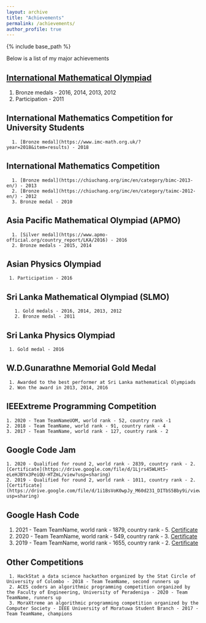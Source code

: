 ```yaml
---
layout: archive
title: "Achievements"
permalink: /achievements/
author_profile: true
---
```


{% include base_path %}

Below is a list of my major achievements

## [International Mathematical Olympiad](http://www.imo-official.org/participant_r.aspx?id=20851)

   1. Bronze medals - 2016, 2014, 2013, 2012
   2. Participation - 2011

## International Mathematics Competition for University Students

      1. [Bronze medal](https://www.imc-math.org.uk/?year=2018&item=results) - 2018 
      
## International Mathematics Competition

      1. [Bronze medal](https://chiuchang.org/imc/en/category/bimc-2013-en/) - 2013
      2. [Bronze medal](https://chiuchang.org/imc/en/category/taimc-2012-en/) - 2012
      3. Bronze medal - 2010
      
## Asia Pacific Mathematical Olympiad (APMO)

      1. [Silver medal](https://www.apmo-official.org/country_report/LKA/2016) - 2016 
      2. Bronze medals - 2015, 2014

## Asian Physics Olympiad

     1. Participation - 2016

## Sri Lanka Mathematical Olympiad (SLMO)

       1. Gold medals - 2016, 2014, 2013, 2012
       2. Bronze medal - 2011

## Sri Lanka Physics Olympiad

     1. Gold medal - 2016

## W.D.Gunarathne Memorial Gold Medal

     1. Awarded to the best performer at Sri Lanka mathematical Olympiads
     2. Won the award in 2013, 2014, 2016

## IEEExtreme Programming Competition

    1. 2020 - Team TeamNameUOM, world rank - 52, country rank -1
    2. 2018 - Team TeamName, world rank - 91, country rank - 4
    3. 2017 - Team TeamName, world rank - 127, country rank - 2

## Google Code Jam

    1. 2020 - Qualified for round 2, world rank - 2839, country rank - 2. [Certificate](https://drive.google.com/file/d/1Ljrs45WLHt5-eLeHJBYx3PeiQU-HTZmL/view?usp=sharing)
    2. 2019 - Qualified for round 2, world rank - 1011, country rank - 2. [Certificate](https://drive.google.com/file/d/1i1BsVoK0wpJy_M60d231_DITbS5Bby9i/view?usp=sharing)
		     
## Google Hash Code

   1. 2021 - Team TeamName, world rank - 1879, country rank - 5. [Certificate](https://drive.google.com/file/d/1JFoeFxjSX9cD99mDuSnufXRmBJb9FAN-/view?usp=sharing)
   2. 2020 - Team TeamName, world rank - 549, country rank - 3. [Certificate](https://drive.google.com/file/d/1VHArtvj_vvLVs90JV1lsIA8YfXs8nlqo/view?usp=sharing)
   3. 2019 - Team TeamName, world rank - 1655, country rank - 2. [Certificate](https://drive.google.com/file/d/1V6jQEP3bW7anY5uMqYYOfqDdDjraiRAx/view?usp=sharing)
	           

## Other Competitions

     1. HackStat a data science hackathon organized by the Stat Circle of University of Colombo - 2018 - Team TeamName, second runners up
     2. ACES coders an algorithmic programming competition organized by the Faculty of Engineering, University of Peradeniya - 2020 - Team TeamName, runners up
     3. MoraXtreme an algorithmic programming competition organized by the Computer Society - IEEE University of Moratuwa Student Branch - 2017 -  Team TeamName, champions
